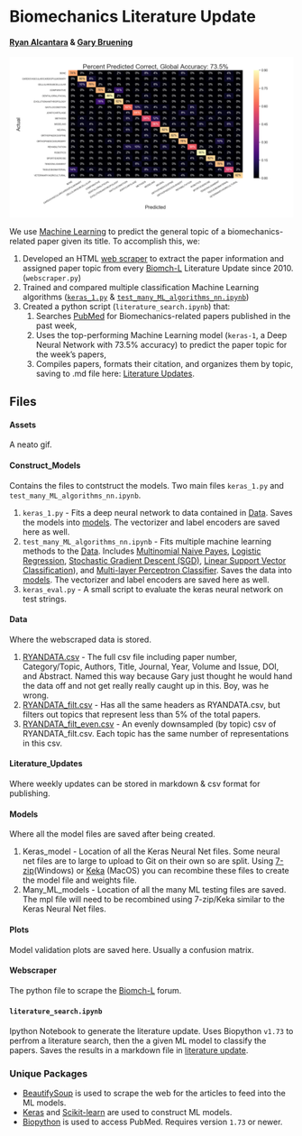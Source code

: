 # Biomechanics Literature Update
#### [Ryan Alcantara](https://twitter.com/Ryan_Alcantara_) & [Gary Bruening](https://twitter.com/garebearbru)

![Model_Accuracy](https://github.com/alcantarar/literature_update/blob/master/Plots/biomchL_predict_plot_DNN.png)

We use [Machine Learning](Assets/ML.gif) to predict the general topic of a biomechanics-related paper given its title. To accomplish this, we:

1. Developed an HTML [web scraper](Webscraper) to extract the paper information and assigned paper topic from every [Biomch-L](https://biomch-l.isbweb.org/forums/7-Literature-Update) Literature Update since 2010. (`webscraper.py`)
2. Trained and compared multiple classification Machine Learning algorithms ([`keras_1.py`](Construct_Models) & [`test_many_ML_algorithms_nn.ipynb`](Construct_Models))
3. Created a python script (`literature_search.ipynb`) that: 
    1. Searches [PubMed](https://www.ncbi.nlm.nih.gov/pubmed/) for Biomechanics-related papers published in the past week,
    2. Uses the top-performing Machine Learning model (`keras-1`, a Deep Neural Network with 73.5% accuracy) to predict the paper topic for the week’s papers,
    3. Compiles papers, formats their citation, and organizes them by topic, saving to .md file here: [Literature Updates](/Literature_Updates).

## Files
#### Assets  
A neato gif.
#### Construct_Models  
Contains the files to contstruct the models. Two main files `keras_1.py` and `test_many_ML_algorithms_nn.ipynb`.  
1. `keras_1.py` - Fits a deep neural network to data contained in [Data](Data). Saves the models into [models](Models/Keras_model). The vectorizer and label encoders are saved here as well.
2. `test_many_ML_algorithms_nn.ipynb` - Fits multiple machine learning methods to the [Data](Data). Includes [Multinomial Naive Payes](https://scikit-learn.org/stable/modules/generated/sklearn.naive_bayes.MultinomialNB.html), [Logistic Regression](https://scikit-learn.org/stable/modules/generated/sklearn.linear_model.LogisticRegression.html), [Stochastic Gradient Descent (SGD)](https://scikit-learn.org/stable/modules/generated/sklearn.linear_model.SGDClassifier.html), [Linear Support Vector Classification](https://scikit-learn.org/stable/modules/generated/sklearn.svm.LinearSVC.html)), and [Multi-layer Perceptron Classifier](https://scikit-learn.org/stable/modules/generated/sklearn.neural_network.MLPClassifier.html). Saves the data into [models](Models/Many_ML_models). The vectorizer and label encoders are saved here as well.
3. `keras_eval.py` - A small script to evaluate the keras neural network on test strings.
#### Data  
Where the webscraped data is stored.  
1. [RYANDATA.csv](Data/RYANDATA.csv) - The full csv file including paper number, Category/Topic, Authors, Title, Journal, Year, Volume and Issue, DOI, and Abstract. Named this way because Gary just thought he would hand the data off and not get really really caught up in this. Boy, was he wrong.
2. [RYANDATA_filt.csv](RYANDATA_filt.csv) - Has all the same headers as RYANDATA.csv, but filters out topics that represent less than 5% of the total papers.
3. [RYANDATA_filt_even.csv](RYANDATA_filt_even.csv) - An evenly downsampled (by topic) csv of RYANDATA_filt.csv. Each topic has the same number of representations in this csv.
#### Literature_Updates  
Where weekly updates can be stored in markdown & csv format for publishing.  
#### Models  
Where all the model files are saved after being created.  
1. Keras_model - Location of all the Keras Neural Net files. Some neural net files are to large to upload to Git on their own so are split. Using [7-zip](https://www.howtogeek.com/howto/36947/how-to-upload-really-large-files-to-skydrive-dropbox-or-email/)(Windows) or [Keka](https://github.com/aonez/Keka) (MacOS) you can recombine these files to create the model file and weights file.
2. Many_ML_models - Location of all the many ML testing files are saved. The mpl file will need to be recombined using 7-zip/Keka similar to the Keras Neural Net files.
#### Plots  
Model validation plots are saved here. Usually a confusion matrix.  
#### Webscraper  
The python file to scrape the [Biomch-L](https://biomch-l.isbweb.org/forums/7-Literature-Update) forum.  
#### `literature_search.ipynb`  
Ipython Notebook to generate the literature update. Uses Biopython `v1.73` to perfrom a literature search, then the a given ML model to classify the papers. Saves the results in a markdown file in [literature update](Literature_Updates).  
### Unique Packages
* [BeautifySoup](https://www.crummy.com/software/BeautifulSoup/bs4/doc/) is used to scrape the web for the articles to feed into the ML models.
* [Keras](https://keras.io/) and [Scikit-learn](https://scikit-learn.org/stable/) are used to construct ML models.
* [Biopython](https://biopython.org/wiki/Download) is used to access PubMed. Requires version `1.73` or newer.
